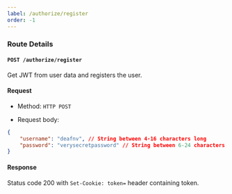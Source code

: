 ```yaml
---
label: /authorize/register
order: -1
---
```


### Route Details

#### ```POST /authorize/register```

Get JWT from user data and registers the user.

#### Request

- Method: `HTTP POST`

- Request body: 

``` json
{
    "username": "deafnv", // String between 4-16 characters long
    "password": "verysecretpassword" // String between 6-24 characters long
}
```

#### Response

Status code 200 with `Set-Cookie: token=` header containing token.